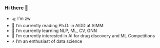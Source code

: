 ### Hi there 👋

- 🛸 I'm zw
- 🚀 I’m currently reading Ph.D. in AIDD at SIMM
- 🌱 I’m currently learning NLP, ML, CV, GNN
- 🔭 I’m currently interested in AI for drug discovery and ML Competitions
- ⚡ I’m an enthusiast of data science

<!--
**medicine-wave/medicine-wave** is a ✨ _special_ ✨ repository because its `README.md` (this file) appears on your GitHub profile.

Here are some ideas to get you started:

- 🔭 I’m currently working on ...
- 🌱 I’m currently learning ...
- 👯 I’m looking to collaborate on ...
- 🤔 I’m looking for help with ...
- 💬 Ask me about ...
- 📫 How to reach me: ...
- 😄 Pronouns: ...
- ⚡ Fun fact: ...
-->

